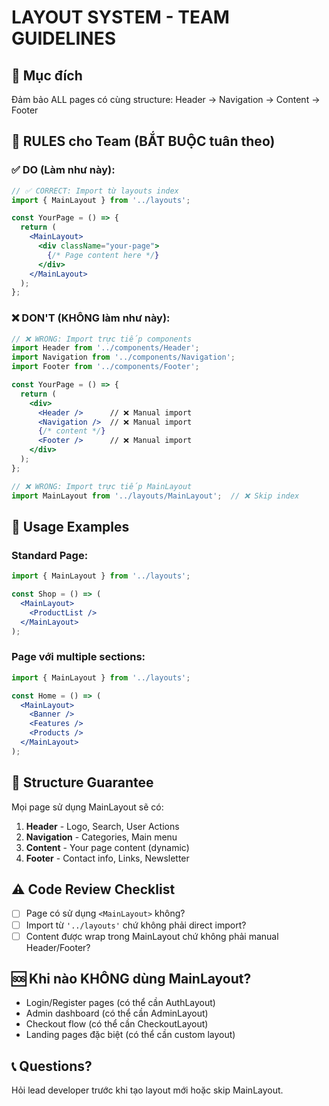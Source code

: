 # LAYOUT SYSTEM - TEAM GUIDELINES

## 🎯 **Mục đích**
Đảm bảo ALL pages có cùng structure: Header → Navigation → Content → Footer

## 📝 **RULES cho Team (BẮT BUỘC tuân theo)**

### ✅ **DO (Làm như này):**
```jsx
// ✅ CORRECT: Import từ layouts index
import { MainLayout } from '../layouts';

const YourPage = () => {
  return (
    <MainLayout>
      <div className="your-page">
        {/* Page content here */}
      </div>
    </MainLayout>
  );
};
```

### ❌ **DON'T (KHÔNG làm như này):**
```jsx
// ❌ WRONG: Import trực tiếp components
import Header from '../components/Header';
import Navigation from '../components/Navigation';
import Footer from '../components/Footer';

const YourPage = () => {
  return (
    <div>
      <Header />      // ❌ Manual import
      <Navigation />  // ❌ Manual import
      {/* content */}
      <Footer />      // ❌ Manual import
    </div>
  );
};

// ❌ WRONG: Import trực tiếp MainLayout
import MainLayout from '../layouts/MainLayout';  // ❌ Skip index
```

## 🚀 **Usage Examples**

### Standard Page:
```jsx
import { MainLayout } from '../layouts';

const Shop = () => (
  <MainLayout>
    <ProductList />
  </MainLayout>
);
```

### Page với multiple sections:
```jsx
import { MainLayout } from '../layouts';

const Home = () => (
  <MainLayout>
    <Banner />
    <Features />
    <Products />
  </MainLayout>
);
```

## 🔧 **Structure Guarantee**
Mọi page sử dụng MainLayout sẽ có:
1. **Header** - Logo, Search, User Actions  
2. **Navigation** - Categories, Main menu
3. **Content** - Your page content (dynamic)
4. **Footer** - Contact info, Links, Newsletter

## ⚠️ **Code Review Checklist**
- [ ] Page có sử dụng `<MainLayout>` không?
- [ ] Import từ `'../layouts'` chứ không phải direct import?
- [ ] Content được wrap trong MainLayout chứ không phải manual Header/Footer?

## 🆘 **Khi nào KHÔNG dùng MainLayout?**
- Login/Register pages (có thể cần AuthLayout)
- Admin dashboard (có thể cần AdminLayout) 
- Checkout flow (có thể cần CheckoutLayout)
- Landing pages đặc biệt (có thể cần custom layout)

## 📞 **Questions?**
Hỏi lead developer trước khi tạo layout mới hoặc skip MainLayout.